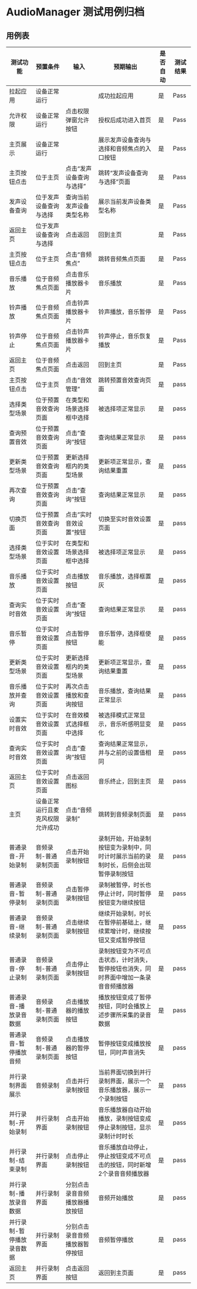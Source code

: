# AudioManager 测试用例归档

## 用例表

| 测试功能    | 预置条件         | 输入             | 预期输出                  | 是否自动 | 测试结果 |
|---------|--------------|----------------|-----------------------|------|------|
| 拉起应用    | 	设备正常运行      | 		             | 成功拉起应用                | 是    | Pass |
|允许权限| 设备正常运行 | 点击权限弹窗允许按钮 |授权后成功进入首页 | 是    |Pass|
| 主页展示    | 	设备正常运行      | 		             | 展示发声设备查询与选择和音频焦点的入口按钮 | 是    | Pass |
| 主页按钮点击  | 	位于主页        | 	点击“发声设备查询与选择” | 	跳转“发声设备查询与选择”页面      | 是    | Pass |
| 发声设备查询  | 	位于发声设备查询与选择 | 查询当前发声设备类型名称   | 展示当前发声设备类型名称          | 是    | Pass |
| 返回主页    | 	位于发声设备查询与选择 | 点击返回           | 	回到主页                 | 是    | Pass |
| 主页按钮点击  | 	位于主页        | 点击“音频焦点”       | 	跳转音频焦点页面             | 是    | Pass |
| 音乐播放    | 	位于音频焦点页面    | 点击音乐播放器卡片      | 	音乐播放                 | 是    | Pass |
| 铃声播放    | 	位于音频焦点页面    | 点击铃声播放器卡片      | 	铃声播放，音乐暂停            | 是    | Pass |
| 铃声停止    | 	位于音频焦点页面    | 点击铃声播放器卡片      | 	铃声停止，音乐恢复播放          | 是    | Pass |
| 返回主页    | 	位于音频焦点页面    | 点击返回           | 	回到主页                 | 是    | Pass |
| 主页按钮点击  | 位于主页         | 点击”音效管理“       | 跳转预置音效查询页面            | 是    | pass |
| 选择类型场景  | 位于预置音效查询页面   | 在类型和场景选择框中选择   | 被选择项正常显示              | 是    | pass |
| 查询预置音效  | 位于预置音效查询页面   | 点击”查询“按钮       | 查询结果正常显示              | 是    | pass |
| 更新类型场景  | 位于预置音效查询页面   | 更新选择框内的类型场景    | 更新项正常显示，查询结果重置        | 是    | pass |
| 再次查询    | 位于预置音效查询页面   | 点击”查询“按钮       | 查询结果正常显示              | 是    | pass |
| 切换页面    | 位于预置音效查询页面   | 点击”实时音效设置“按钮   | 切换至实时音效设置页面           | 是    | pass |
| 选择类型场景  | 位于实时音效设置页面   | 在类型和场景选择框中选择   | 被选择项正常显示              | 是    | pass |
| 音乐播放    | 位于实时音效设置页面   | 点击播放按钮         | 音乐播放，选择框置灰            | 是    | pass |
| 查询实时音效  | 位于实时音效设置页面   | 点击”查询“按钮       | 查询结果正常显示              | 是    | pass |
| 音乐暂停    | 位于实时音效设置页面   | 点击暂停按钮         | 音乐暂停，选择框使能            | 是    | pass |
| 更新类型场景  | 位于实时音效设置页面   | 更新选择框内的类型场景    | 更新项正常显示，查询结果重置        | 是    | pass |
| 音乐播放并查询 | 位于实时音效设置页面   | 再次点击播放和查询按钮    | 音乐播放，查询结果正常显示         | 是    | pass |
| 设置实时音效  | 位于实时音效设置页面   | 在音效模式选择框中选择    | 被选择模式正常显示，音乐听感明显变化    | 是    | pass |
| 查询实时音效  | 位于实时音效设置页面   | 点击”查询“按钮       | 查询结果正常显示，并与之前的设置值相同   | 是    | pass |
| 返回主页    | 位于实时音效设置页面   | 点击返回图标         | 音乐终止，回到主页             | 是    | pass |
| 主页    |  设备正常运行且麦克风权限允许成功  | 点击“音频录制”        | 跳转到音频录制页面             | 是    | pass |
| 普通录音-开始录制   |  音频录制-普通录制页面  | 点击开始录制按钮        |录制开始，开始录制按钮变为录制中，同时计时展示当前的录制时长，后侧会出现暂停录制按钮| 是    | pass |
| 普通录音-暂停录制   |  音频录制-普通录制页面  | 点击暂停录制按钮        |录制被暂停，时长也停止计时，同时暂停按钮变为继续按钮| 是    | pass |
| 普通录音-继续录制   |  音频录制-普通录制页面  | 点击继续录制按钮        |继续开始录制，时长在暂停前基础上，继续累增计时，继续按钮又变成暂停按钮| 是    | pass |
| 普通录音-停止录制   |  音频录制-普通录制页面  | 点击停止录制按钮        |录制按钮变为不可点击状态，计时消失，暂停按钮也消失，同时界面中增加一条录音音频播放器| 是    | pass |
| 普通录音-播放录音数据   |  音频录制-普通录制页面  | 点击播放器的播放按钮        |播放按钮变成了暂停按钮，同时会播放上述步骤所采集的录音数据| 是    | pass |
| 普通录音-暂停播放音频  |  音频录制-普通录制页面  | 点击播放器的暂停按钮       |暂停按钮变成播放按钮，同时声音消失| 是    | pass |
| 并行录制界面展示  |  音频录制  | 点击并行录制按钮      |当前界面切换到并行录制界面，展示一个音乐播放器，展示一个录制按钮| 是    | pass |
| 并行录制-开始录制  | 并行录制界面   | 点击开始录制按钮      |音乐播放器自动开始播放，录制按钮变成停止录制按钮，显示录制计时时长| 是    | pass |
| 并行录制-结束录制  |  并行录制界面  | 点击停止录制按钮      |音乐播放自动停止，停止按钮变成不可点击的按钮，同时新增2个录音音频播放器| 是    | pass |
| 并行录制-播放录音数据  |  并行录制界面  | 分别点击录音音频播放器播放按钮      |音频开始播放| 是    | pass |
| 并行录制-暂停播放录音数据  |  并行录制界面  | 分别点击录音音频播放器暂停按钮      |音频暂停播放| 是    | pass |
| 返回主页  |  并行录制界面  | 点击返回按钮     |返回到主页面| 是    | pass |



